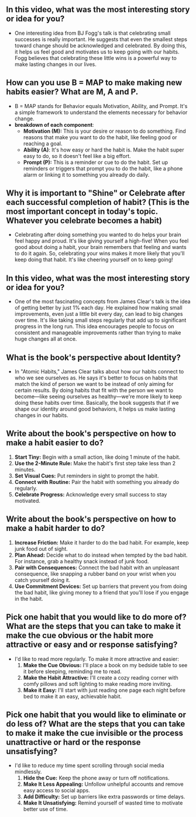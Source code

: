 ## In this video, what was the most interesting story or idea for you?

- One interesting idea from BJ Fogg's talk is that celebrating small successes is really important. He suggests that even the smallest steps toward change should be acknowledged and celebrated. By doing this, it helps us feel good and motivates us to keep going with our habits. Fogg believes that celebrating these little wins is a powerful way to make lasting changes in our lives.

## How can you use B = MAP to make making new habits easier? What are M, A and P.

- B = MAP stands for Behavior equals Motivation, Ability, and Prompt. It's a simple framework to understand the elements necessary for behavior change.
- **breakdown of each component**:
    - **Motivation (M):** This is your desire or reason to do something. Find reasons that make you want to do the habit, like feeling good or reaching a goal.
    - **Ability (A)**: It's how easy or hard the habit is. Make the habit super easy to do, so it doesn't feel like a big effort.
    - **Prompt (P):** This is a reminder or cue to do the habit. Set up reminders or triggers that prompt you to do the habit, like a phone alarm or linking it to something you already do daily.

## Why it is important to "Shine" or Celebrate after each successful completion of habit? (This is the most important concept in today's topic. Whatever you celebrate becomes a habit)

- Celebrating after doing something you wanted to do helps your brain feel happy and proud. It's like giving yourself a high-five! When you feel good about doing a habit, your brain remembers that feeling and wants to do it again. So, celebrating your wins makes it more likely that you'll keep doing that habit. It's like cheering yourself on to keep going!

## In this video, what was the most interesting story or idea for you?

- One of the most fascinating concepts from James Clear's talk is the idea of getting better by just 1% each day. He explained how making small improvements, even just a little bit every day, can lead to big changes over time. It's like taking small steps regularly that add up to significant progress in the long run. This idea encourages people to focus on consistent and manageable improvements rather than trying to make huge changes all at once.

## What is the book's perspective about Identity?
 
- In "Atomic Habits," James Clear talks about how our habits connect to who we see ourselves as. He says it's better to focus on habits that match the kind of person we want to be instead of only aiming for certain results. By doing habits that fit with the person we want to become—like seeing ourselves as healthy—we're more likely to keep doing these habits over time. Basically, the book suggests that if we shape our identity around good behaviors, it helps us make lasting changes in our habits.

## Write about the book's perspective on how to make a habit easier to do?

1. **Start Tiny:** Begin with a small action, like doing 1 minute of the habit.
1. **Use the 2-Minute Rule:** Make the habit's first step take less than 2 minutes.
1. **Set Visual Cues:** Put reminders in sight to prompt the habit.
1. **Connect with Routine:** Pair the habit with something you already do regularly.
1. **Celebrate Progress:** Acknowledge every small success to stay motivated.

## Write about the book's perspective on how to make a habit harder to do?

1. **Increase Friction:** Make it harder to do the bad habit. For example, keep junk food out of sight.
1. **Plan Ahead:** Decide what to do instead when tempted by the bad habit. For instance, grab a healthy snack instead of junk food.
1. **Pair with Consequences:** Connect the bad habit with an unpleasant consequence, like snapping a rubber band on your wrist when you catch yourself doing it.
1. **Use Commitment Devices:** Set up barriers that prevent you from doing the bad habit, like giving money to a friend that you'll lose if you engage in the habit.

## Pick one habit that you would like to do more of? What are the steps that you can take to make it make the cue obvious or the habit more attractive or easy and or response satisfying?

- I'd like to read more regularly. To make it more attractive and easier: 
    1. **Make the Cue Obvious:** I'll place a book on my bedside table to see it before sleeping, reminding me to read.
    1. **Make the Habit Attractive:** I'll create a cozy reading corner with comfy pillows and soft lighting to make reading more inviting.
    1. **Make it Easy:** I'll start with just reading one page each night before bed to make it an easy, achievable habit.

## Pick one habit that you would like to eliminate or do less of? What are the steps that you can take to make it make the cue invisible or the process unattractive or hard or the response unsatisfying?

- I'd like to reduce my time spent scrolling through social media mindlessly.
    1. **Hide the Cue:** Keep the phone away or turn off notifications.
    1. **Make It Less Appealing:** Unfollow unhelpful accounts and remove easy access to social apps.
    1. **Add Difficulty:** Set up barriers like extra passwords or time delays.
    1. **Make It Unsatisfying:** Remind yourself of wasted time to motivate better use of time.